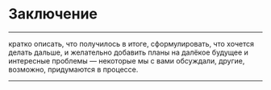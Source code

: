 # Заключение
___
кратко описать, что получилось в итоге, сформулировать, что хочется делать дальше, и желательно добавить планы на далёкое будущее и интересные проблемы — некоторые мы с вами обсуждали, другие, возможно, придумаются в процессе.
___